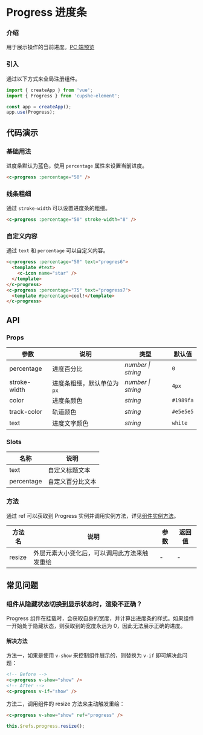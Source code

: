 # Progress 进度条

### 介绍

用于展示操作的当前进度。[PC 端预览](/mobile.html#/progress)

### 引入

通过以下方式来全局注册组件。

```js
import { createApp } from 'vue';
import { Progress } from 'cupshe-element';

const app = createApp();
app.use(Progress);
```

## 代码演示

### 基础用法

进度条默认为蓝色，使用 `percentage` 属性来设置当前进度。

```html
<c-progress :percentage="50" />
```

### 线条粗细

通过 `stroke-width` 可以设置进度条的粗细。

```html
<c-progress :percentage="50" stroke-width="8" />
```

### 自定义内容

通过 `text` 和 `percentage` 可以自定义内容。

```html
<c-progress :percentage="50" text="progres6">
  <template #text>
    <c-icon name="star" />
  </template>
</c-progress>
<c-progress :percentage="75" text="progress7">
  <template #percentage>cool!</template>
</c-progress>
```

## API

### Props

| 参数         | 说明                       | 类型               | 默认值    |
| ------------ | -------------------------- | ------------------ | --------- |
| percentage   | 进度百分比                 | _number \| string_ | `0`       |
| stroke-width | 进度条粗细，默认单位为`px` | _number \| string_ | `4px`     |
| color        | 进度条颜色                 | _string_           | `#1989fa` |
| track-color  | 轨道颜色                   | _string_           | `#e5e5e5` |
| text         | 进度文字颜色               | _string_           | `white`   |

### Slots

| 名称       | 说明             |
| ---------- | ---------------- |
| text       | 自定义标题文本   |
| percentage | 自定义百分比文本 |

### 方法

通过 ref 可以获取到 Progress 实例并调用实例方法，详见[组件实例方法](#/zh-CN/advanced-usage#zu-jian-shi-li-fang-fa)。

| 方法名 | 说明                                         | 参数 | 返回值 |
| ------ | -------------------------------------------- | ---- | ------ |
| resize | 外层元素大小变化后，可以调用此方法来触发重绘 | -    | -      |

## 常见问题

### 组件从隐藏状态切换到显示状态时，渲染不正确？

Progress 组件在挂载时，会获取自身的宽度，并计算出进度条的样式。如果组件一开始处于隐藏状态，则获取到的宽度永远为 0，因此无法展示正确的进度。

#### 解决方法

方法一，如果是使用 `v-show` 来控制组件展示的，则替换为 `v-if` 即可解决此问题：

```html
<!-- Before -->
<c-progress v-show="show" />
<!-- After -->
<c-progress v-if="show" />
```

方法二，调用组件的 resize 方法来主动触发重绘：

```html
<c-progress v-show="show" ref="progress" />
```

```js
this.$refs.progress.resize();
```
